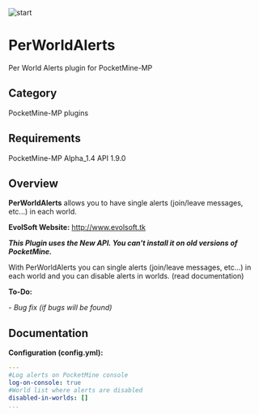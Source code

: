 ![start](https://cloud.githubusercontent.com/assets/10303538/6211293/b184e7d6-b5d8-11e4-937a-b1da3fde854d.png)

# PerWorldAlerts

Per World Alerts plugin for PocketMine-MP

## Category

PocketMine-MP plugins

## Requirements

PocketMine-MP Alpha_1.4 API 1.9.0

## Overview

**PerWorldAlerts** allows you to have single alerts (join/leave messages, etc...) in each world.

**EvolSoft Website:** http://www.evolsoft.tk

***This Plugin uses the New API. You can't install it on old versions of PocketMine.***

With PerWorldAlerts you can single alerts (join/leave messages, etc...) in each world and you can disable alerts in worlds. (read documentation)

**To-Do:**

*- Bug fix (if bugs will be found)*

## Documentation 

**Configuration (config.yml):**
```yaml
---
#Log alerts on PocketMine console
log-on-console: true
#World list where alerts are disabled
disabled-in-worlds: []
...
```
